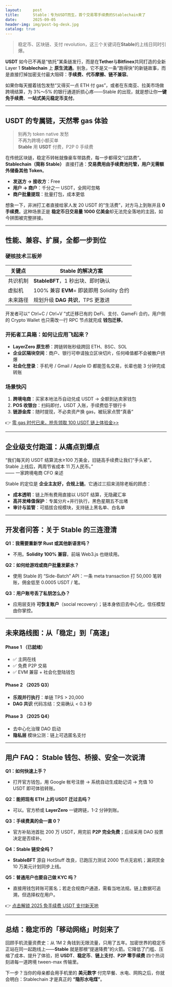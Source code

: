 ```yaml
---
layout:     post
title:      Stable：专为USDT而生，首个交易零手续费的Stablechain来了
date:       2025-09-05
header-img: img/post-bg-desk.jpg
catalog: true
---
```


> 稳定币、区块链、支付 revolution，这三个关键词在**Stable**的上线日同时引爆。

**USDT** 如今已不再是“依托”某条链发行，而是在**Tether**与**Bitfinex**共同打造的全新 Layer 1 **Stablechain** 上 **原生流通**。别急，它不是又一条“跑得快”的新链故事，而是直接打掉加密支付最大阻碍：**手续费、代币摩擦、链不兼容**。

如果你每天握着钱包发愁“又得买一点 ETH 付 gas”，或者在东南亚、拉美市场做跨境结算，为 3%～5% 的银行通道折损心疼——Stable 的出现，就是想让你**一键免手续费**、**一站式美元稳定币支付**。

---

## USDT 的专属链，天然零 gas 体验

> 别再为 token native 发愁  
> 不再为跨境小额买单  
> **Stable** 用 **USDT** 付费，P2P 0 手续费

在传统区块链，稳定币转帐就像豪车带路费，每一步都得交“过路费”。**Stablechain（简称 Stable）** 直接打通：**交易费用由手续费池托管，用户无需额外储备其他 Token**。

- **发送方 → 接收方**：Free  
- **用户 → 商户**：千分之一 USDT，全网可忽略  
- **商户批量提现**：批量打包，成本更低

想象一下，非洲打工者直接给家人发 20 USDT 的“生活费”，对方马上到账并且 **0 手续费**。这种场景正是 **稳定币日交易量 1000 亿美金**却无法完全落地的主因，如今拼图被完整拼接。

---

## 性能、兼容、扩展，全都一步到位

### 硬核技术三板斧

| 关键点 | Stable 的解决方案 |
|-----------|-----------------|
| 共识机制 | **StableBFT**，1 秒出块、即时确认 |
| 虚拟机 | 100% 兼容 **EVM**= 即装即用 Solidity 合约 |
| 未来路径 | 规划升级 **DAG 共识**，TPS 更激进 |

开发者可以“ Ctrl+C / Ctrl+V ”式迁移已有的 DeFi、支付、GameFi 合约，用户侧的 Crypto Wallet 也只需改一行 RPC 节点就完成 **钱包迁移**。

### 开拓者工具箱：如何让应用飞起来？

- **LayerZero 原生桥**：跨链转账秒级跨回 ETH、BSC、SOL
- **企业区隔块空间**：商户、银行可申请独立区块切片，任何峰值都不会被散户挤爆
- **社会化登录**：手机号 / Gmail / Apple ID 都能签名交易，长辈也能 3 分钟完成转账

### 场景快闪

1. **跨境电商**：买家本地法币自动兑成 USDT → 全额到达卖家钱包  
2. **POS 收银台**：扫码即付，USDT 入账，手续费低于银行卡  
3. **链游金库**：随时提现，不必卖资产换 gas，被玩家点赞“真香”

👉 [零 gas 时代已来，抢先领取 100 USDT 链上体验金>>](https://okxdog.com/)

---

## 企业级支付跑道：从痛点到爆点

“我们每天的 USDT 结算流水≥100 万美金，旧链高手续费让我们“手头紧”。Stable 上线后，两周节省成本 11 万人民币。”  
—— 一家跨境电商 CFO 亲述

Stable 的定位是 **企业主友好，合规上链**。它通过三招来消除老板的顾虑：

- **成本透明**：链上所有费用直接以 USDT 结算，无隐藏汇率
- **高并发峰值保护**：专属分片+并行执行，黑色星期五不出堵
- **审计与监管**：可插拔合规模块，支持链上黑名单、白名单

---

## 开发者问答：关于 Stable 的三连澄清

**Q1：我需要重新学 Rust 或其他新语言吗？**
- 不用。**Solidity 100% 兼容**，前端 Web3.js 也继续用。

**Q2：如何给游戏或商户批量发薪水？**
- 使用 Stable 的 “Side-Batch” API：一条 meta transaction 打 50,000 笔转账，佣金低至 0.0005 USDT / 笔。

**Q3：用户账号丢了私钥怎么办？**
- 应用层支持 **可恢复账户**（social recovery）；链本身依旧去中心化，信任模型由你掌控。

---

## 未来路线图：从「稳定」到「高速」

#### Phase 1 （已就绪）
- ✅ 主网在线  
- ✅ 免费 P2P 交易  
- ✅ EVM 兼容 + 社会化登陆钱包  

#### Phase 2 （2025 Q3）
- **乐观并行执行**：单链 TPS > 20,000  
- **DAG 共识** 代码冻结：交易确认 < 0.3 秒

#### Phase 3 （2025 Q4）
- 去中心化治理 DAO 启动  
- **隐私层** 模块公测：链上可选匿名支付  

---

## 用户 FAQ： Stable 钱包、桥接、安全一次说清

**Q1：如何快速上手？**  
- 打开官方钱包，用 Google 帐号注册 → 系统自动生成助记词 → 充值 10 USDT 即可体验转账。

**Q2：能把现有 ETH 上的 USDT 迁过去吗？**  
- 可以。官方桥或 **LayerZero** 一键跨链，1-2 分钟到账。

**Q3：手续费真的会一直 0？**  
- 官方补贴池首批 200 万 USDT，用完前 **P2P 完全免费**；后续采用 DAO 投票决定是否续补。

**Q4：Stable 链安全吗？**  
- **StableBFT** 源自 HotStuff 改良，已跑压力测试 2000 节点无宕机；漏洞赏金 10 万美元计划同步上线。

**Q5：普通用户也要自己做 **KYC** 吗？**  
- 直接用钱包转账可匿名；若走合规商户通道，需看当地法规。链上数据可追溯，但选择权在用户。

👉 [点击解锁 2025 免手续费 USDT 支付新天地](https://okxdog.com/)

---

## 总结：稳定币的「移动网络」时刻来了

回顾手机流量资费史：从 1M 2 角钱到无限流量，只用了五年。加密世界的稳定币正站在同一起跑线上——**Stable** 就是那根“提速降费”的火箭。它降低了门槛、压缩了成本、提升了体验，把 **USDT**、**稳定币**、**链上支付**、**P2P 零手续费** 四个热词刻进每一道跨境 tween-max 传输里。

下一步？当你的母亲都会用手机里的 **美元数字** 付完早餐、水电、网购之后，你就会明白：Stablechain 才是真正的 **“隐形水电煤”**。